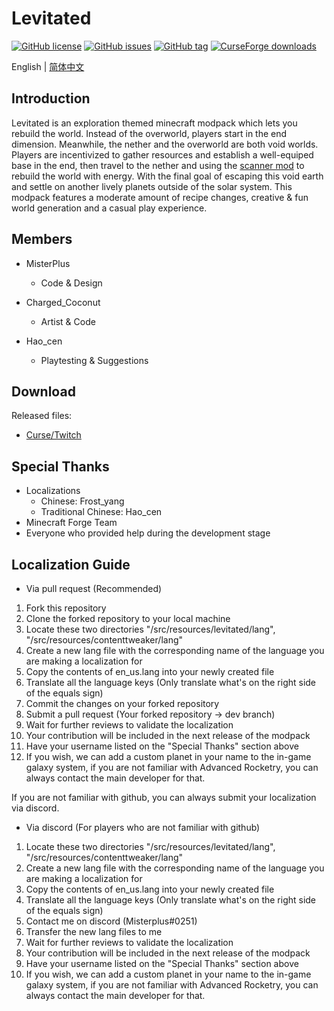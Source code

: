 # Levitated
[![GitHub license](https://img.shields.io/github/license/misterplus/Levitated)](https://github.com/misterplus/Levitated/blob/master/LICENSE)
[![GitHub issues](https://img.shields.io/github/issues/misterplus/Levitated)](https://github.com/misterplus/Levitated/issues)
[![GitHub tag](https://img.shields.io/github/tag/misterplus/Levitated?color=14b866)](https://github.com/misterplus/Levitated/releases/tag/Beta-1.5.0-HOTFIX2)
[![CurseForge downloads](http://cf.way2muchnoise.eu/full_399451_downloads.svg)](https://www.curseforge.com/minecraft/modpacks/levitated)

English | [简体中文](./README_cn.md)

## Introduction
Levitated is an exploration themed minecraft modpack which lets you rebuild the world. Instead of the overworld, players start in the end dimension. Meanwhile, the nether and the overworld are both void worlds. Players are incentivized to gather resources and establish a well-equiped base in the end, then travel to the nether and using the [scanner mod](https://www.curseforge.com/minecraft/mc-mods/scanner) to rebuild the world with energy. With the final goal of escaping this void earth and settle on another lively planets outside of the solar system. This modpack features a moderate amount of recipe changes, creative & fun world generation and a casual play experience.

## Members
- MisterPlus
  - Code & Design

- Charged_Coconut
  - Artist & Code

- Hao_cen
  - Playtesting & Suggestions

## Download
Released files:
  - [Curse/Twitch](https://www.curseforge.com/minecraft/modpacks/levitated)

## Special Thanks
- Localizations
  - Chinese: Frost_yang
  - Traditional Chinese: Hao_cen
- Minecraft Forge Team
- Everyone who provided help during the development stage

## Localization Guide
- Via pull request (Recommended)
1. Fork this repository
2. Clone the forked repository to your local machine
3. Locate these two directories "/src/resources/levitated/lang", "/src/resources/contenttweaker/lang"
4. Create a new lang file with the corresponding name of the language you are making a localization for
5. Copy the contents of en_us.lang into your newly created file
6. Translate all the language keys (Only translate what's on the right side of the equals sign)
7. Commit the changes on your forked repository
8. Submit a pull request (Your forked repository -> dev branch)
9. Wait for further reviews to validate the localization
10. Your contribution will be included in the next release of the modpack
11. Have your username listed on the "Special Thanks" section above
12. If you wish, we can add a custom planet in your name to the in-game galaxy system, if you are not familiar with Advanced Rocketry, you can always contact the main developer for that.

If you are not familiar with github, you can always submit your localization via discord.
- Via discord (For players who are not familiar with github)
1. Locate these two directories "/src/resources/levitated/lang", "/src/resources/contenttweaker/lang"
2. Create a new lang file with the corresponding name of the language you are making a localization for
3. Copy the contents of en_us.lang into your newly created file
4. Translate all the language keys (Only translate what's on the right side of the equals sign)
5. Contact me on discord (Misterplus#0251)
6. Transfer the new lang files to me
7. Wait for further reviews to validate the localization
8. Your contribution will be included in the next release of the modpack
9. Have your username listed on the "Special Thanks" section above
10. If you wish, we can add a custom planet in your name to the in-game galaxy system, if you are not familiar with Advanced Rocketry, you can always contact the main developer for that.
